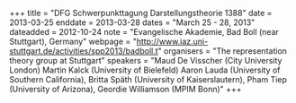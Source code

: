 +++
title = "DFG Schwerpunkttagung Darstellungstheorie 1388"
date = 2013-03-25
enddate = 2013-03-28
dates = "March 25 - 28, 2013"
dateadded = 2012-10-24
note = "Evangelische Akademie, Bad Boll (near Stuttgart), Germany"
webpage = "http://www.iaz.uni-stuttgart.de/activities/spp2013/badboll.t"
organisers = "The representation theory group at Stuttgart"
speakers = "Maud De Visscher (City University London) Martin Kalck (University of Bielefeld) Aaron Lauda (University of Southern California), Britta Späth (University of Kaiserslautern), Pham Tiep (University of Arizona), Geordie Williamson (MPIM Bonn)"
+++
